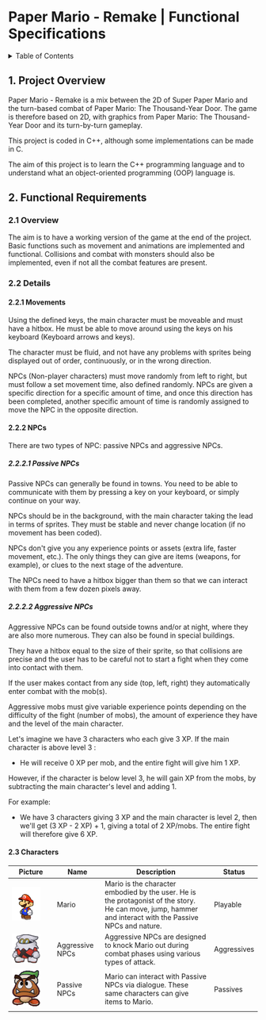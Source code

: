 # Paper Mario - Remake | Functional Specifications

<details>
<summary>Table of Contents</summary>

- [Paper Mario - Remake | Functional Specifications](#paper-mario---remake--functional-specifications)
  - [1. Project Overview](#1-project-overview)
  - [2. Functional Requirements](#2-functional-requirements)
    - [2.1 Overview](#21-overview)
    - [2.2 Details](#22-details)
      - [2.2.1 Movements](#221-movements)
      - [2.2.2 NPCs](#222-npcs)
        - [2.2.2.1 Passive NPCs](#2221-passive-npcs)
        - [2.2.2.2 Aggressive NPCs](#2222-aggressive-npcs)
      - [2.3 Characters](#23-characters)
</details>

## 1. Project Overview

Paper Mario - Remake is a mix between the 2D of Super Paper Mario and the turn-based combat of Paper Mario: The Thousand-Year Door. The game is therefore based on 2D, with graphics from Paper Mario: The Thousand-Year Door and its turn-by-turn gameplay.

This project is coded in C++, although some implementations can be made in C.

The aim of this project is to learn the C++ programming language and to understand what an object-oriented programming (OOP) language is.

## 2. Functional Requirements

### 2.1 Overview

The aim is to have a working version of the game at the end of the project. Basic functions such as movement and animations are implemented and functional. Collisions and combat with monsters should also be implemented, even if not all the combat features are present.

### 2.2 Details

#### 2.2.1 Movements

Using the defined keys, the main character must be moveable and must have a hitbox. He must be able to move around using the keys on his keyboard (Keyboard arrows and keys).

The character must be fluid, and not have any problems with sprites being displayed out of order, continuously, or in the wrong direction.

NPCs (Non-player characters) must move randomly from left to right, but must follow a set movement time, also defined randomly. NPCs are given a specific direction for a specific amount of time, and once this direction has been completed, another specific amount of time is randomly assigned to move the NPC in the opposite direction.

#### 2.2.2 NPCs

There are two types of NPC: passive NPCs and aggressive NPCs.

##### 2.2.2.1 Passive NPCs

Passive NPCs can generally be found in towns. You need to be able to communicate with them by pressing a key on your keyboard, or simply continue on your way.

NPCs should be in the background, with the main character taking the lead in terms of sprites.
They must be stable and never change location (if no movement has been coded).

NPCs don't give you any experience points or assets (extra life, faster movement, etc.). The only things they can give are items (weapons, for example), or clues to the next stage of the adventure.

The NPCs need to have a hitbox bigger than them so that we can interact with them from a few dozen pixels away.

##### 2.2.2.2 Aggressive NPCs

Aggressive NPCs can be found outside towns and/or at night, where they are also more numerous. They can also be found in special buildings.

They have a hitbox equal to the size of their sprite, so that collisions are precise and the user has to be careful not to start a fight when they come into contact with them.

If the user makes contact from any side (top, left, right) they automatically enter combat with the mob(s). 

Aggressive mobs must give variable experience points depending on the difficulty of the fight (number of mobs), the amount of experience they have and the level of the main character.

Let's imagine we have 3 characters who each give 3 XP. If the main character is above level 3 :
- He will receive 0 XP per mob, and the entire fight will give him 1 XP.

However, if the character is below level 3, he will gain XP from the mobs, by subtracting the main character's level and adding 1.

For example: 
- We have 3 characters giving 3 XP and the main character is level 2, then we'll get (3 XP - 2 XP) + 1, giving a total of 2 XP/mobs. The entire fight will therefore give 6 XP.

#### 2.3 Characters

| Picture | Name | Description | Status |
|---|---|---|---|
| <img src="../Assets/Mario.png" style="width: 75%;"> | Mario | Mario is the character embodied by the user. He is the protagonist of the story.<br>He can move, jump, hammer and interact with the Passive NPCs and nature. | Playable |
| <img src="../Assets/NPCAgg.png" style="width: 75%;"> | Aggressive NPCs | Aggressive NPCs are designed to knock Mario out during combat phases using various types of attack. | Aggressives |
| <img src="../Assets/NPCPas.png" style="width: 75%;"> | Passive NPCs | Mario can interact with Passive NPCs via dialogue. These same characters can give items to Mario. | Passives |
